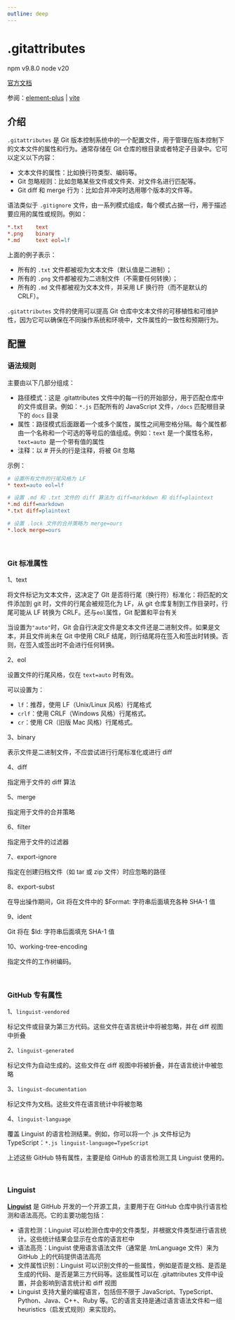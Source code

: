 ```yaml
---
outline: deep
---
```


<h1>.gitattributes</h1><p>npm v9.8.0 node v20</p>

[官方文档](https://git-scm.com/docs/gitattributes)

参阅：[element-plus](https://github.com/element-plus/element-plus/blob/dev/.gitattributes) | [vite](https://github.com/vitejs/vite/blob/main/.gitattributes)



## 介绍

`.gitattributes` 是 Git 版本控制系统中的一个配置文件，用于管理在版本控制下的文本文件的属性和行为。通常存储在 Git 仓库的根目录或者特定子目录中。它可以定义以下内容：

- 文本文件的属性：比如换行符类型、编码等。
- Git 忽略规则：比如忽略某些文件或文件夹、对文件名进行匹配等。
- Git diff 和 merge 行为：比如合并冲突时选用哪个版本的文件等。

语法类似于 `.gitignore` 文件，由一系列模式组成，每个模式占据一行，用于描述要应用的属性或规则。例如：

```ini
*.txt    text
*.png    binary
*.md     text eol=lf
```

上面的例子表示：

- 所有的 `.txt` 文件都被视为文本文件（默认值是二进制）；
- 所有的 `.png` 文件都被视为二进制文件（不需要任何转换）；
- 所有的 `.md` 文件都被视为文本文件，并采用 LF 换行符（而不是默认的 CRLF）。

`.gitattributes` 文件的使用可以提高 Git 仓库中文本文件的可移植性和可维护性，因为它可以确保在不同操作系统和环境中，文件属性的一致性和预期行为。



## 配置

### 语法规则

主要由以下几部分组成：

- 路径模式：这是 .gitattributes 文件中的每一行的开始部分，用于匹配仓库中的文件或目录。例如：`*.js` 匹配所有的 JavaScript 文件，`/docs` 匹配根目录下的 `docs` 目录
- 属性：路径模式后面跟着一个或多个属性，属性之间用空格分隔。每个属性都由一个名称和一个可选的等号后的值组成。例如：`text` 是一个属性名称，`text=auto `是一个带有值的属性
- 注释：以 # 开头的行是注释，将被 Git 忽略

示例：

```ini
# 设置所有文件的行尾风格为 LF
* text=auto eol=lf

# 设置 .md 和 .txt 文件的 diff 算法为 diff=markdown 和 diff=plaintext
*.md diff=markdown
*.txt diff=plaintext

# 设置 .lock 文件的合并策略为 merge=ours
*.lock merge=ours
```

<br/>

### Git 标准属性

1、text

将文件标记为文本文件，这决定了 GIt 是否将行尾（换行符）标准化：将匹配的文件添加到 git 时，文件的行尾会被规范化为 LF，从 git 仓库复制到工作目录时，行尾可能从 LF 转换为 CRLF。还与`eol`属性，Git 配置和平台有关

当设置为`"auto"`时，Git 会自行决定文件是文本文件还是二进制文件。如果是文本，并且文件尚未在 Git 中使用 CRLF 结尾，则行结尾将在签入和签出时转换。否则，在签入或签出时不会进行任何转换。

2、eol

设置文件的行尾风格，仅在 `text=auto` 时有效。

可以设置为：

- `lf`：推荐，使用 LF（Unix/Linux 风格）行尾格式
- `crlf`：使用 CRLF（Windows 风格）行尾格式。
- `cr`：使用 CR（旧版 Mac 风格）行尾格式。

3、binary

表示文件是二进制文件，不应尝试进行行尾标准化或进行 diff

4、diff

指定用于文件的 diff 算法

5、merge

指定用于文件的合并策略

6、filter

指定用于文件的过滤器

7、export-ignore

指定在创建归档文件（如 tar 或 zip 文件）时应忽略的路径

8、export-subst

在导出操作期间，Git 将在文件中的 $Format: 字符串后面填充各种 SHA-1 值

9、ident

Git 将在 $Id: 字符串后面填充 SHA-1 值

10、working-tree-encoding

指定文件的工作树编码。

<br/>

### GitHub 专有属性

1、`linguist-vendored`

标记文件或目录为第三方代码。这些文件在语言统计中将被忽略，并在 diff 视图中折叠

2、`linguist-generated`

标记文件为自动生成的。这些文件在 diff 视图中将被折叠，并在语言统计中被忽略

3、`linguist-documentation`

标记文件为文档。这些文件在语言统计中将被忽略

4、`linguist-language`

覆盖 Linguist 的语言检测结果。例如，你可以将一个 .js 文件标记为 TypeScript：`*.js linguist-language=TypeScript`

上述这些 GitHub 特有属性，主要是给 GitHub 的语言检测工具 Linguist 使用的。

<br/>

### Linguist

**[Linguist](https://github.com/github-linguist/linguist)** 是 GitHub 开发的一个开源工具，主要用于在 GitHub 仓库中执行语言检测和语法高亮。它的主要功能包括：  

- 语言检测：Linguist 可以检测仓库中的文件类型，并根据文件类型进行语言统计。这些统计结果会显示在仓库的语言栏中
- 语法高亮：Linguist 使用语言语法文件（通常是 .tmLanguage 文件）来为 GitHub 上的代码提供语法高亮
- 文件属性识别：Linguist 可以识别文件的一些属性，例如是否是文档、是否是生成的代码、是否是第三方代码等。这些属性可以在 .gitattributes 文件中设置，并会影响到语言统计和 diff 视图
- Linguist 支持大量的编程语言，包括但不限于 JavaScript、TypeScript、Python、Java、C++、Ruby 等。它的语言支持是通过语言语法文件和一组 heuristics（启发式规则）来实现的。 

